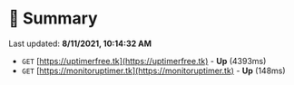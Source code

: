 # 📖 Summary
Last updated: **8/11/2021, 10:14:32 AM**

- `GET` [https://uptimerfree.tk](https://uptimerfree.tk) - **Up** (4393ms)
- `GET` [https://monitoruptimer.tk](https://monitoruptimer.tk) - **Up** (148ms)
